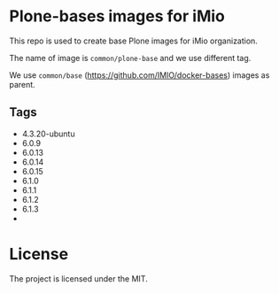 # Plone-bases images for iMio

This repo is used to create base Plone images for iMio organization.

The name of image is `common/plone-base` and we use different tag.

We use `common/base` (https://github.com/IMIO/docker-bases) images as parent.

## Tags
+ 4.3.20-ubuntu
+ 6.0.9
+ 6.0.13
+ 6.0.14
+ 6.0.15
+ 6.1.0
+ 6.1.1
+ 6.1.2
+ 6.1.3
+ 
# License

The project is licensed under the MIT.
